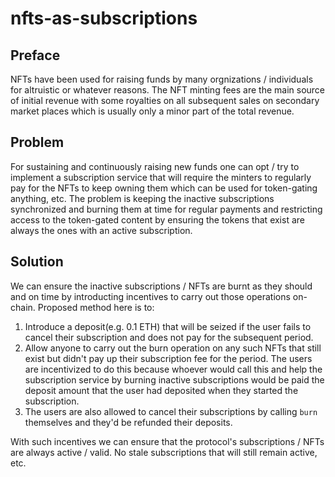 # nfts-as-subscriptions

## Preface

NFTs have been used for raising funds by many orgnizations / individuals for altruistic or whatever
reasons. The NFT minting fees are the main source of initial revenue with some royalties on all
subsequent sales on secondary market places which is usually only a minor part of the total revenue.

## Problem

For sustaining and continuously raising new funds one can opt / try to implement a subscription service
that will require the minters to regularly pay for the NFTs to keep owning them which can be used for
token-gating anything, etc. The problem is keeping the inactive subscriptions synchronized and burning
them at time for regular payments and restricting access to the token-gated content by ensuring the tokens
that exist are always the ones with an active subscription.

## Solution

We can ensure the inactive subscriptions / NFTs are burnt as they should and on time by introducting
incentives to carry out those operations on-chain. Proposed method here is to:
1. Introduce a deposit(e.g. 0.1 ETH) that will be seized if the user fails to cancel their subscription and does 
   not pay for the subsequent period.
2. Allow anyone to carry out the burn operation on any such NFTs that still exist but didn't pay up their subscription
   fee for the period. The users are incentivized to do this because whoever would call this and help the subscription
   service by burning inactive subscriptions would be paid the deposit amount that the user had deposited when they
   started the subscription. 
3. The users are also allowed to cancel their subscriptions by calling `burn` themselves and they'd be refunded their deposits.

With such incentives we can ensure that the protocol's subscriptions / NFTs are always active / valid. No stale subscriptions
that will still remain active, etc.
